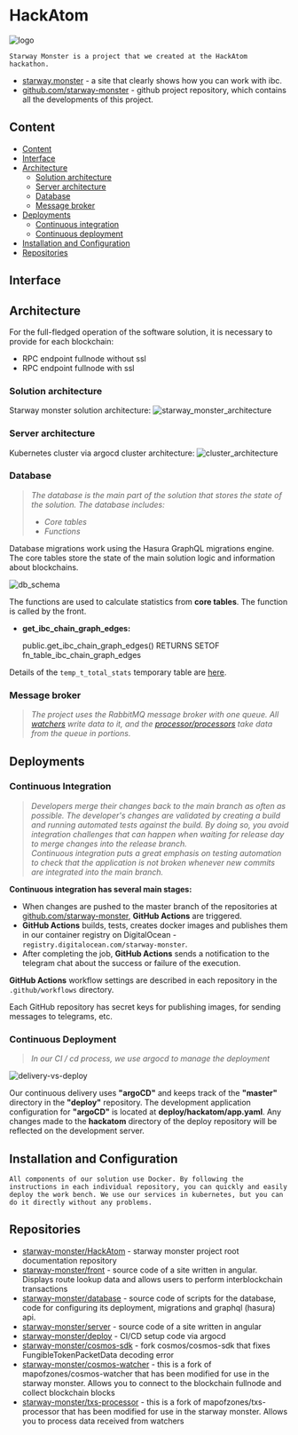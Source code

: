 # HackAtom

![logo](./resources/logo.png)

`Starway Monster is a project that we created at the HackAtom hackathon.`
* [starway.monster](https://starway.monster) - a site that clearly shows how you can work with ibc.
* [github.com/starway-monster](https://github.com/starway-monster) - github project repository, which contains all the developments of this project.

## Content
* [Content](#Content)
* [Interface](#Interface)
* [Architecture](#Architecture)
  * [Solution architecture](#Solution-architecture)
  * [Server architecture](#Server-architecture)
  * [Database](#Database)
  * [Message broker](#Message-broker)
* [Deployments](#Deployments)
  * [Continuous integration](#Continuous-Integration)
  * [Continuous deployment](#Continuous-Deployment)
* [Installation and Configuration](#Installation-and-Configuration)
* [Repositories](#Repositories)

## Interface

## Architecture

For the full-fledged operation of the software solution, it is necessary to provide for each blockchain:
* RPC endpoint fullnode without ssl
* RPC endpoint fullnode with ssl

### Solution architecture



Starway monster solution architecture:
![starway_monster_architecture](./resources/starway_monster_architecture.png)

### Server architecture

Kubernetes cluster via argocd cluster architecture:
![cluster_architecture](./resources/cluster_argocd.png)

### Database
>*The database is the main part of the solution that stores the state of the solution. The database includes:*
>* *Core tables*
>* *Functions*

Database migrations work using the Hasura GraphQL migrations engine. The core tables store the state of the main solution logic and information about blockchains.

![db_schema](./resources/db_schema.png)

The functions are used to calculate statistics from **core tables**. The function is called by the front.

* **get_ibc_chain_graph_edges:**

    public.get_ibc_chain_graph_edges() RETURNS SETOF fn_table_ibc_chain_graph_edges

Details of the ```temp_t_total_stats``` temporary table are [here](database.md#temporary-tables).

### Message broker

>*The project uses the RabbitMQ message broker with one queue. All [watchers](watcher.md) write data to it, and the [processor/processors](processor.md) take data from the queue in portions.*

## Deployments

### Continuous Integration

>*Developers merge their changes back to the main branch as often as possible. The developer's changes are validated by creating a build and running automated tests against the build. By doing so, you avoid integration challenges that can happen when waiting for release day to merge changes into the release branch.*<br>
>*Continuous integration puts a great emphasis on testing automation to check that the application is not broken whenever new commits are integrated into the main branch.*


**Continuous integration has several main stages:**

* When changes are pushed to the master branch of the repositories at [github.com/starway-monster](https://github.com/starway-monster), **GitHub Actions** are triggered.
* **GitHub Actions** builds, tests, creates docker images and publishes them in our container registry on DigitalOcean - `registry.digitalocean.com/starway-monster`.
* After completing the job, **GitHub Actions** sends a notification to the telegram chat about the success or failure of the execution.

**GitHub Actions** workflow settings are described in each repository in the `.github/workflows` directory.

Each GitHub repository has secret keys for publishing images, for sending messages to telegrams, etc.

### Continuous Deployment

>*In our CI / cd process, we use argocd to manage the deployment*

![delivery-vs-deploy](resources/argocd_architecture.png)

Our continuous delivery uses **"argoCD"** and keeps track of the **"master"** directory in the **"deploy"** repository. The development application configuration for **"argoCD"** is located at **deploy/hackatom/app.yaml**. Any changes made to the **hackatom** directory of the deploy repository will be reflected on the development server.

## Installation and Configuration
`All components of our solution use Docker. By following the instructions in each individual repository, you can
quickly and easily deploy the work bench. We use our services in kubernetes, but you can do it directly without any problems.`

## Repositories

* [starway-monster/HackAtom](https://github.com/starway-monster/HackAtom) - starway monster project root documentation repository
* [starway-monster/front](https://github.com/starway-monster/front) - source code of a site written in angular. Displays route lookup data and allows users to perform interblockchain transactions
* [starway-monster/database](https://github.com/starway-monster/database) - source code of scripts for the database, code for configuring its deployment, migrations and graphql (hasura) api.
* [starway-monster/server](https://github.com/starway-monster/server) - source code of a site written in angular
* [starway-monster/deploy](https://github.com/starway-monster/deploy) - CI/CD setup code via argocd
* [starway-monster/cosmos-sdk](https://github.com/starway-monster/cosmos-sdk) - fork cosmos/cosmos-sdk that fixes FungibleTokenPacketData decoding error
* [starway-monster/cosmos-watcher](https://github.com/starway-monster/cosmos-watcher) - this is a fork of mapofzones/cosmos-watcher that has been modified for use in the starway monster. Allows you to connect to the blockchain fullnode and collect blockchain blocks
* [starway-monster/txs-processor](https://github.com/starway-monster/txs-processor) - this is a fork of mapofzones/txs-processor that has been modified for use in the starway monster. Allows you to process data received from watchers

